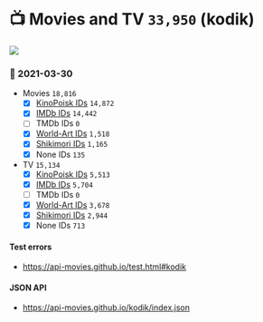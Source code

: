 # :tv: Movies and TV `33,950` (kodik)

<a href="https://API-Movies.github.io"><img src="https://API-Movies.github.io/banner.png?cache"></a>

### :date: 2021-03-30
- Movies `18,816`
  - [x] <a href="https://API-Movies.github.io/kodik/movie_kinopoisk_ids.json">KinoPoisk IDs</a> `14,872`
  - [x] <a href="https://API-Movies.github.io/kodik/movie_imdb_ids.json">IMDb IDs</a> `14,442`
  - [ ] TMDb IDs `0`
  - [x] <a href="https://API-Movies.github.io/kodik/movie_world_art_ids.json">World-Art IDs</a> `1,518`
  - [x] <a href="https://API-Movies.github.io/kodik/movie_shikimori_ids.json">Shikimori IDs</a> `1,165`
  - [x] None IDs `135`
- TV `15,134`
  - [x] <a href="https://API-Movies.github.io/kodik/tv_kinopoisk_ids.json">KinoPoisk IDs</a> `5,513`
  - [x] <a href="https://API-Movies.github.io/kodik/tv_imdb_ids.json">IMDb IDs</a> `5,704`
  - [ ] TMDb IDs `0`
  - [x] <a href="https://API-Movies.github.io/kodik/tv_world_art_ids.json">World-Art IDs</a> `3,678`
  - [x] <a href="https://API-Movies.github.io/kodik/tv_shikimori_ids.json">Shikimori IDs</a> `2,944`
  - [x] None IDs `713`
#### Test errors
- <a href='https://api-movies.github.io/test.html#kodik'>https://api-movies.github.io/test.html#kodik</a>
#### JSON API
- <a href='https://api-movies.github.io/kodik/index.json'>https://api-movies.github.io/kodik/index.json</a>
